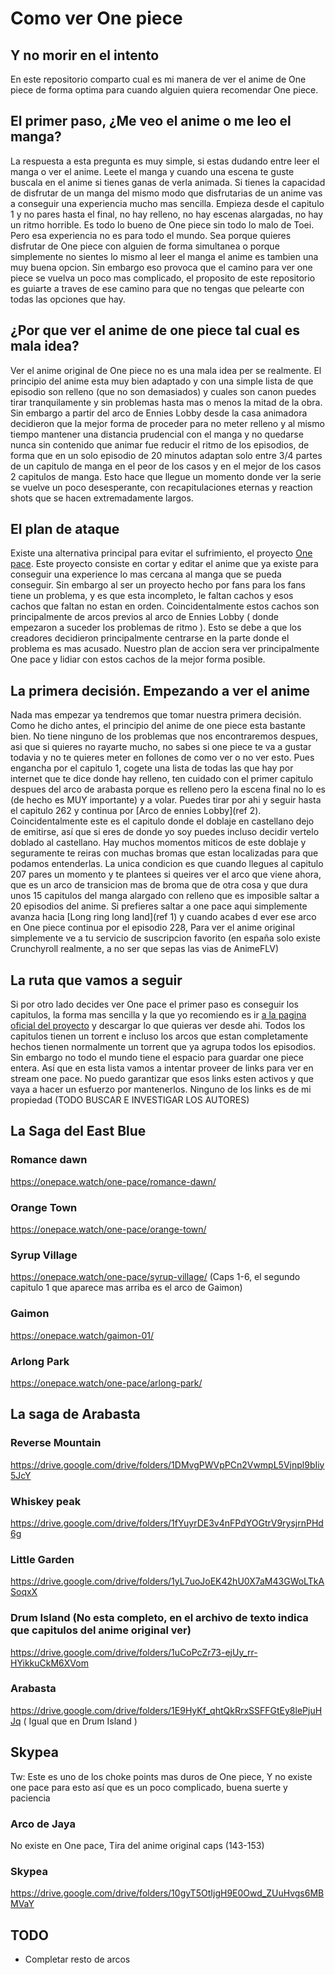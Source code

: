 # Como ver One piece
## Y no morir en el intento
En este repositorio comparto cual es mi manera de ver el anime de One piece de forma optima para cuando alguien quiera recomendar One piece.

## El primer paso, ¿Me veo el anime o me leo el manga?

La respuesta a esta pregunta es muy simple, si estas dudando entre leer el manga o ver el anime. Leete el manga y cuando una escena te guste buscala en el anime si tienes ganas de verla animada. Si tienes la capacidad de disfrutar de un manga del mismo modo que disfrutarias de un anime vas a conseguir una experiencia mucho mas sencilla. Empieza desde el capitulo 1 y no pares hasta el final, no hay relleno, no hay escenas alargadas, no hay un ritmo horrible. Es todo lo bueno de One piece sin todo lo malo de Toei. Pero esa experiencia no es para todo el mundo. Sea porque quieres disfrutar de One piece con alguien de forma simultanea o porque simplemente no sientes lo mismo al leer el manga el anime es tambien una muy buena opcion. Sin embargo eso provoca que el camino para ver one piece se vuelva un poco mas complicado, el proposito de este repositorio es guiarte a traves de ese camino para que no tengas que pelearte con todas las opciones que hay.

## ¿Por que ver el anime de one piece tal cual es mala idea?

Ver el anime original de One piece no es una mala idea per se realmente. El principio del anime esta muy bien adaptado y con una simple lista de que episodio son relleno (que no son demasiados) y cuales son canon puedes tirar tranquilamente y sin problemas hasta mas o menos la mitad de la obra. Sin embargo a partir del arco de Ennies Lobby desde la casa animadora decidieron que la mejor forma de proceder para no meter relleno y al mismo tiempo mantener una distancia prudencial con el manga y no quedarse nunca sin contenido que animar fue reducir el ritmo de los episodios, de forma que en un solo episodio de 20 minutos adaptan solo entre 3/4 partes de un capitulo de manga en el peor de los casos y en el mejor de los casos 2 capitulos de manga. Esto hace que llegue un momento donde ver la serie se vuelve un poco desesperante, con recapitulaciones eternas y reaction shots que se hacen extremadamente largos.


## El plan de ataque

Existe una alternativa principal para evitar el sufrimiento, el proyecto [One pace](https://onepace.net/es). Este proyecto consiste en cortar y editar el anime que ya existe para conseguir una experience lo mas cercana al manga que se pueda conseguir. Sin embargo al ser un proyecto hecho por fans para los fans tiene un problema, y es que esta incompleto, le faltan cachos y esos cachos que faltan no estan en orden. Coincidentalmente estos cachos son principalmente de arcos previos al arco de Ennies Lobby ( donde empezaron a suceder los problemas de ritmo ). Esto se debe a que los creadores decidieron principalmente centrarse en la parte donde el problema es mas acusado. Nuestro plan de accion sera ver principalmente One pace y lidiar con estos cachos de la mejor forma posible.

## La primera decisión. Empezando a ver el anime

Nada mas empezar ya tendremos que tomar nuestra primera decisión. Como he dicho antes, el principio del anime de one piece esta bastante bien. No tiene ninguno de los problemas que nos encontraremos despues, asi que si quieres no rayarte mucho, no sabes si one piece te va a gustar todavia y no te quieres meter en follones de como ver o no ver esto. Pues engancha por el capitulo 1, cogete una lista de todas las que hay por internet que te dice donde hay relleno, ten cuidado con el primer capitulo despues del arco de arabasta porque es relleno pero la escena final no lo es (de hecho es MUY importante) y a volar. Puedes tirar por ahi y seguir hasta el capitulo 262 y continua por [Arco de ennies Lobby](ref 2). Coincidentalmente este es el capitulo donde el doblaje en castellano dejo de emitirse, así que si eres de donde yo soy puedes incluso decidir vertelo doblado al castellano. Hay muchos momentos miticos de este doblaje y seguramente te reiras con muchas bromas que estan localizadas para que podamos entenderlas. La unica condicion es que cuando llegues al capitulo 207 pares un momento y te plantees si queires ver el arco que viene ahora, que es un arco de transicion mas de broma que de otra cosa y que dura unos 15 capitulos del manga alargado con relleno que es imposible saltar  a 20 episodios del anime. Si prefieres saltar a one pace aqui simplemente avanza hacia [Long ring long land](ref 1) y cuando acabes d ever ese arco en One piece continua por el episodio 228, Para ver el anime original simplemente ve a tu servicio de suscripcion favorito (en españa solo existe Crunchyroll realmente, a no ser que sepas las vias de AnimeFLV) 

## La ruta que vamos a seguir
Si por otro lado decides ver One pace el primer paso es conseguir los capitulos, la forma mas sencilla y la que yo recomiendo es ir [a la pagina oficial del proyecto](https://onepace.net/es/watch) y descargar lo que quieras ver desde ahi. Todos los capitulos tienen un torrent e incluso los arcos que estan completamente hechos tienen normalmente un torrent que ya agrupa todos los episodios. Sin embargo no todo el mundo tiene el espacio para guardar one piece entera. Así que en esta lista vamos a intentar proveer de links para ver en stream one pace. No puedo garantizar que esos links esten activos y que vaya a hacer un esfuerzo por mantenerlos. Ninguno de los links es de mi propiedad (TODO BUSCAR E INVESTIGAR LOS AUTORES)

## La Saga del East Blue
### Romance dawn
https://onepace.watch/one-pace/romance-dawn/
### Orange Town
https://onepace.watch/one-pace/orange-town/
### Syrup Village
https://onepace.watch/one-pace/syrup-village/ (Caps 1-6, el segundo capitulo 1 que aparece mas arriba es el arco de Gaimon)
### Gaimon
https://onepace.watch/gaimon-01/
### Arlong Park
https://onepace.watch/one-pace/arlong-park/

## La saga de Arabasta
### Reverse Mountain
https://drive.google.com/drive/folders/1DMvgPWVpPCn2VwmpL5Vjnpl9bIiy5JcY
### Whiskey peak
https://drive.google.com/drive/folders/1fYuyrDE3v4nFPdYOGtrV9rysjrnPHd6g
### Little Garden
https://drive.google.com/drive/folders/1yL7uoJoEK42hU0X7aM43GWoLTkASoqxX
### Drum Island (No esta completo, en el archivo de texto indica que capitulos del anime original ver)
https://drive.google.com/drive/folders/1uCoPcZr73-ejUy_rr-HYikkuCkM6XVom
### Arabasta
https://drive.google.com/drive/folders/1E9HyKf_qhtQkRrxSSFFGtEy8lePjuHJq ( Igual que en Drum Island )

## Skypea
Tw: Este es uno de los choke points mas duros de One piece, Y no existe one pace para esto así que es un poco complicado, buena suerte y paciencia
### Arco de Jaya
No existe en One pace, Tira del anime original caps (143-153)
### Skypea
https://drive.google.com/drive/folders/10gyT5OtIjgH9E0Owd_ZUuHvgs6MBMVaY

## TODO
- Completar resto de arcos



